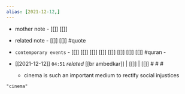 ```yaml
---
alias: [2021-12-12,]
---
```

- mother note - [[]] [[]]
- related note - [[]] [[]] #quote 
- `contemporary events` - [[]] [[]] [[]] [[]] [[]] [[]] [[]] [[]] #quran -

- [[2021-12-12]]  `04:51` _related_ [[br ambedkar]] | [[]] | [[]] # # #
	- cinema is such an important medium to rectify social injustices

```query
"cinema"
```